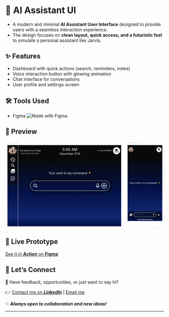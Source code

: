 # 🤖 AI Assistant UI

- A modern and minimal **AI Assistant User Interface** designed to provide users with a seamless interaction experience.  
- The design focuses on **clean layout, quick access, and a futuristic feel** to simulate a personal assistant like Jarvis.

## ✨ Features
- Dashboard with quick actions (search, reminders, notes)  
- Voice interaction button with glowing animation  
- Chat interface for conversations   
- User profile and settings screen  

## 🛠 Tools Used
- Figma
![Made with Figma](https://img.shields.io/badge/Made%20with-Figma-blue?logo=figma)

## 🎨 Preview
![AI Assistant UI](./assistantmockup.png)

## 🔗 Live Prototype
[See it in **Action** on **Figma**](https://www.figma.com/...)

## 🚀 Let’s Connect

💌 Have feedback, opportunities, or just want to say hi?

👉 [Contact me on ***LinkedIn***](https://www.linkedin.com/in/chirag-kumar-soni)  | [Email me](mailto:chiragksoni0@gmail.com)

✨ ***Always open to collaboration and new ideas!***

---